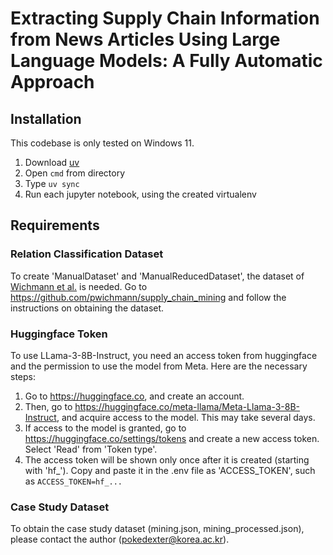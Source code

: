 # Extracting Supply Chain Information from News Articles Using Large Language Models: A Fully Automatic Approach

## Installation

This codebase is only tested on Windows 11.

1. Download [uv](https://docs.astral.sh/uv/getting-started/installation/)
2. Open `cmd` from directory
3. Type `uv sync`
4. Run each jupyter notebook, using the created virtualenv

## Requirements

### Relation Classification Dataset

To create 'ManualDataset' and 'ManualReducedDataset', the dataset of [Wichmann et al.](https://www.tandfonline.com/doi/full/10.1080/00207543.2020.1720925) is needed. Go to https://github.com/pwichmann/supply_chain_mining and follow the instructions on obtaining the dataset.

### Huggingface Token

To use LLama-3-8B-Instruct, you need an access token from huggingface and the permission to use the model from Meta. Here are the necessary steps:

1. Go to https://huggingface.co, and create an account.
2. Then, go to https://huggingface.co/meta-llama/Meta-Llama-3-8B-Instruct, and acquire access to the model. This may take several days.
3. If access to the model is granted, go to https://huggingface.co/settings/tokens and create a new access token. Select 'Read' from 'Token type'.
4. The access token will be shown only once after it is created (starting with 'hf_'). Copy and paste it in the .env file as 'ACCESS_TOKEN', such as `ACCESS_TOKEN=hf_...`

### Case Study Dataset

To obtain the case study dataset (mining.json, mining_processed.json), please contact the author (pokedexter@korea.ac.kr).